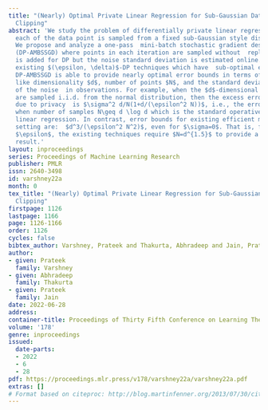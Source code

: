 ```yaml
---
title: "(Nearly) Optimal Private Linear Regression for Sub-Gaussian Data via Adaptive
  Clipping"
abstract: 'We study the problem of differentially private linear regression where
  each of the data point is sampled from a fixed sub-Gaussian style distribution.
  We propose and analyze a one-pass  mini-batch stochastic gradient descent method
  (DP-AMBSSGD) where points in each iteration are sampled without  replacement. Noise
  is added for DP but the noise standard deviation is estimated online. Compared to
  existing $(\epsilon, \delta)$-DP techniques which have  sub-optimal error bounds,
  DP-AMBSSGD is able to provide nearly optimal error bounds in terms of key parameters
  like dimensionality $d$, number of points $N$, and the standard deviation \sigma
  of the noise  in observations. For example, when the $d$-dimensional covariates
  are sampled i.i.d. from the normal distribution, then the excess error of DP-AMBSSGD
  due to privacy  is $\sigma^2 d/N(1+d/(\epsilon^2 N))$, i.e., the error is meaningful
  when number of samples N\geq d \log d which is the standard operative regime for
  linear regression. In contrast, error bounds for existing efficient methods in this
  setting are:  $d^3/(\epsilon^2 N^2)$, even for $\sigma=0$. That is, for constant
  $\epsilon$, the existing techniques require $N=d^{1.5}$ to provide a non-trivial
  result.'
layout: inproceedings
series: Proceedings of Machine Learning Research
publisher: PMLR
issn: 2640-3498
id: varshney22a
month: 0
tex_title: "(Nearly) Optimal Private Linear Regression for Sub-Gaussian Data via Adaptive
  Clipping"
firstpage: 1126
lastpage: 1166
page: 1126-1166
order: 1126
cycles: false
bibtex_author: Varshney, Prateek and Thakurta, Abhradeep and Jain, Prateek
author:
- given: Prateek
  family: Varshney
- given: Abhradeep
  family: Thakurta
- given: Prateek
  family: Jain
date: 2022-06-28
address:
container-title: Proceedings of Thirty Fifth Conference on Learning Theory
volume: '178'
genre: inproceedings
issued:
  date-parts:
  - 2022
  - 6
  - 28
pdf: https://proceedings.mlr.press/v178/varshney22a/varshney22a.pdf
extras: []
# Format based on citeproc: http://blog.martinfenner.org/2013/07/30/citeproc-yaml-for-bibliographies/
---
```

